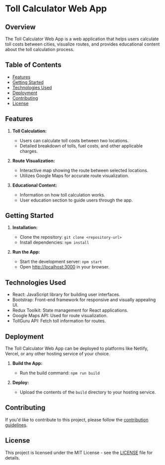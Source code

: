 # Toll Calculator Web App

## Overview

The Toll Calculator Web App is a web application that helps users calculate toll costs between cities, visualize routes, and provides educational content about the toll calculation process.

## Table of Contents

- [Features](#features)
- [Getting Started](#getting-started)
- [Technologies Used](#technologies-used)
- [Deployment](#deployment)
- [Contributing](#contributing)
- [License](#license)

## Features

1. **Toll Calculation:**
   - Users can calculate toll costs between two locations.
   - Detailed breakdown of tolls, fuel costs, and other applicable charges.

2. **Route Visualization:**
   - Interactive map showing the route between selected locations.
   - Utilizes Google Maps for accurate route visualization.

3. **Educational Content:**
   - Information on how toll calculation works.
   - User education section to guide users through the app.

## Getting Started

1. **Installation:**
   - Clone the repository: `git clone <repository-url>`
   - Install dependencies: `npm install`

2. **Run the App:**
   - Start the development server: `npm start`
   - Open [http://localhost:3000](http://localhost:3000) in your browser.

## Technologies Used

- React: JavaScript library for building user interfaces.
- Bootstrap: Front-end framework for responsive and visually appealing UI.
- Redux Toolkit: State management for React applications.
- Google Maps API: Used for route visualization.
- TollGuru API: Fetch toll information for routes.

## Deployment

The Toll Calculator Web App can be deployed to platforms like Netlify, Vercel, or any other hosting service of your choice.

1. **Build the App:**
   - Run the build command: `npm run build`

2. **Deploy:**
   - Upload the contents of the `build` directory to your hosting service.

## Contributing

If you'd like to contribute to this project, please follow the [contribution guidelines](CONTRIBUTING.md).

## License

This project is licensed under the MIT License - see the [LICENSE](LICENSE) file for details.
